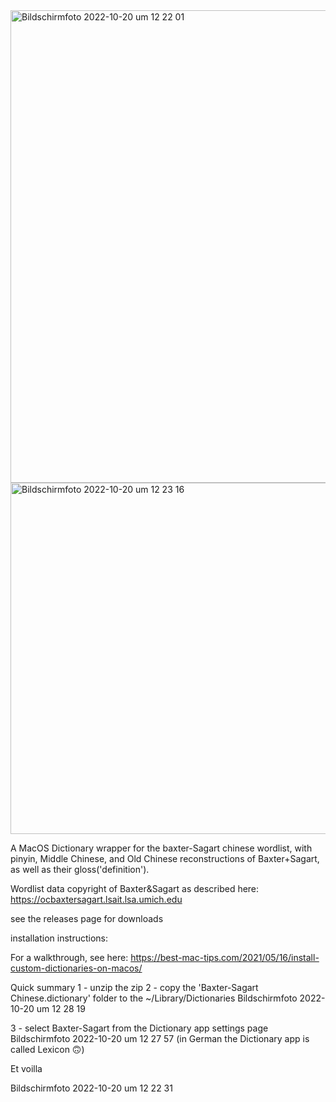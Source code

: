 <img width="756" alt="Bildschirmfoto 2022-10-20 um 12 22 01" src="https://user-images.githubusercontent.com/465632/196923614-2fda78fc-bed2-491d-98ad-9d7daca2ad19.png">

<img width="562" alt="Bildschirmfoto 2022-10-20 um 12 23 16" src="https://user-images.githubusercontent.com/465632/196923872-6d33d7c5-31eb-48f3-bb0b-0e310e9d2ad0.png">

A MacOS Dictionary wrapper for the baxter-Sagart chinese wordlist, with pinyin, Middle Chinese, and Old Chinese reconstructions of Baxter+Sagart, as well as their gloss('definition').

Wordlist data copyright of Baxter&Sagart as described here: https://ocbaxtersagart.lsait.lsa.umich.edu

see the releases page for downloads



installation instructions:

For a walkthrough, see here: https://best-mac-tips.com/2021/05/16/install-custom-dictionaries-on-macos/

Quick summary
1 - unzip the zip
2 - copy the 'Baxter-Sagart Chinese.dictionary' folder to the ~/Library/Dictionaries
Bildschirmfoto 2022-10-20 um 12 28 19

3 - select Baxter-Sagart from the Dictionary app settings page
Bildschirmfoto 2022-10-20 um 12 27 57
(in German the Dictionary app is called Lexicon 🙃)

Et voilla

Bildschirmfoto 2022-10-20 um 12 22 31
